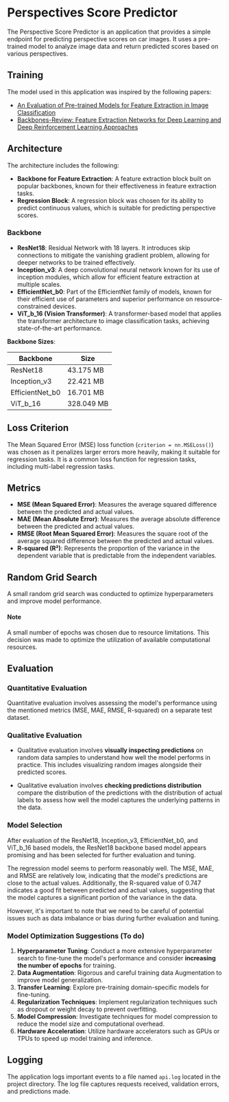 # Perspectives Score Predictor
The Perspective Score Predictor is an application that provides a simple endpoint for predicting perspective scores on car images.
It uses a pre-trained model to analyze image data and return predicted scores based on various perspectives.

## Training
The model used in this application was inspired by the following papers:
- [An Evaluation of Pre-trained Models for Feature Extraction in Image Classification](https://arxiv.org/pdf/2310.02037)
- [Backbones-Review: Feature Extraction Networks for Deep Learning and Deep Reinforcement Learning Approaches](https://arxiv.org/pdf/2206.08016)

## Architecture
The architecture includes the following:
- **Backbone for Feature Extraction**: A feature extraction block built on popular backbones, known for their effectiveness in feature extraction tasks.
- **Regression Block**: A regression block was chosen for its ability to predict continuous values, which is suitable for predicting perspective scores.

### Backbone 
- **ResNet18**: Residual Network with 18 layers. It introduces skip connections to mitigate the vanishing gradient problem, allowing for deeper networks to be trained effectively.
- **Inception_v3**: A deep convolutional neural network known for its use of inception modules, which allow for efficient feature extraction at multiple scales.
- **EfficientNet_b0**: Part of the EfficientNet family of models, known for their efficient use of parameters and superior performance on resource-constrained devices.
- **ViT_b_16 (Vision Transformer)**: A transformer-based model that applies the transformer architecture to image classification tasks, achieving state-of-the-art performance.


**Backbone Sizes**:

  | Backbone      | Size       |
  |---------------|------------|
  | ResNet18      | 43.175 MB  |
  | Inception_v3  | 22.421 MB  |
  | EfficientNet_b0 | 16.701 MB |
  | ViT_b_16      | 328.049 MB |

## Loss Criterion
The Mean Squared Error (MSE) loss function (`criterion = nn.MSELoss()`) was chosen as it penalizes larger errors more heavily, making it suitable for regression tasks.
It is a common loss function for regression tasks, including multi-label regression tasks.

## Metrics
- **MSE (Mean Squared Error)**: Measures the average squared difference between the predicted and actual values.
- **MAE (Mean Absolute Error)**: Measures the average absolute difference between the predicted and actual values.
- **RMSE (Root Mean Squared Error)**: Measures the square root of the average squared difference between the predicted and actual values.
- **R-squared (R²)**: Represents the proportion of the variance in the dependent variable that is predictable from the independent variables.

## Random Grid Search
A small random grid search was conducted to optimize hyperparameters and improve model performance.
#### Note
A small number of epochs was chosen due to resource limitations. This decision was made to optimize the utilization of available computational resources.
## Evaluation

### Quantitative Evaluation

Quantitative evaluation involves assessing the model's performance using the mentioned metrics (MSE, MAE, RMSE, R-squared) on a separate test dataset.

### Qualitative Evaluation

- Qualitative evaluation involves **visually inspecting predictions** on random data samples to understand how well the model performs in practice. This includes visualizing random images alongside their predicted scores.

- Qualitative evaluation involves **checking predictions distribution** compare the distribution of the predictions with the distribution of actual labels to assess how well the model captures the underlying patterns in the data.

### Model Selection

After evaluation of the ResNet18, Inception_v3, EfficientNet_b0, and ViT_b_16 based models, the ResNet18 backbone based model appears promising and has been selected for further evaluation and tuning.

The regression model seems to perform reasonably well. The MSE, MAE, and RMSE are relatively low, indicating that the model's predictions are close to the actual values. Additionally, the R-squared value of 0.747 indicates a good fit between predicted and actual values, suggesting that the model captures a significant portion of the variance in the data.

However, it's important to note that we need to be careful of potential issues such as data imbalance or bias during further evaluation and tuning.

### Model Optimization Suggestions (To do)
1. **Hyperparameter Tuning**: Conduct a more extensive hyperparameter search to fine-tune the model's performance and consider **increasing the number of epochs** for training.
2. **Data Augmentation**: Rigorous and careful training data Augmentation to improve model generalization.
3. **Transfer Learning**: Explore pre-training domain-specific models for fine-tuning.
4. **Regularization Techniques**: Implement regularization techniques such as dropout or weight decay to prevent overfitting.
5. **Model Compression**: Investigate techniques for model compression to reduce the model size and computational overhead.
6. **Hardware Acceleration**: Utilize hardware accelerators such as GPUs or TPUs to speed up model training and inference.


## Logging

The application logs important events to a file named `api.log` located in the project directory. The log file captures requests received, validation errors, and predictions made.

